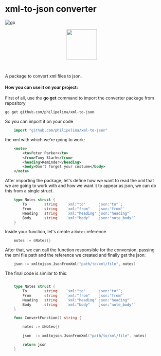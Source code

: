 # xml-to-json converter

![go](https://img.shields.io/static/v1?label=Golang&labelColor=07a0f8&message=1.19.5&color=000000&logo=go&logoColor=ffffff&style=flat-square)
<p align="center">
<img src="https://storage.googleapis.com/gopherizeme.appspot.com/gophers/4c14a00f0a14e373b7f4d0639a02477403fb9df8.png" height=100>
</p>

<br>

A package to convert xml files to json. 

#### How you can use it on your project:

First of all, use the  **go get** command to import the converter package from repository



```bash
go get github.com/philipelima/xml-to-json
```

So you can import it on your code

```go
    import "github.com/philipelima/xml-to-json"
```
the xml with which we're going to work:

```xml
    <note>
        <to>Peter Parker</to>
        <from>Tony Stark</from>
        <heading>Reminder</heading>
        <body>Don't forget your costume</body>
    </note>
```

After importing the package, let's define how we want to read the xml that we are going to work with and how we want it to appear as json, we can do this from a single struct.

```go
    type Notes struct {
	    To        string    `xml:"to"      json:"to"`; 
	    From      string    `xml:"from"    json:"from"`
	    Heading   string    `xml:"heading" json:"heading"`
	    Body      string    `xml:"body"    json:"note_body"`
    }
```

Inside your function, let's create a <code>Notes</code> reference

```go
    notes := &Notes{}
```

After that, we can call the function responsible for the conversion, passing the xml file path and the reference we created and finally get the json:

```go
    json := xmltojson.JsonFromXml("path/to/xml/file", notes)
```

The final code is similar to this:

```go

    type Notes struct {
	    To        string    `xml:"to"      json:"to"`; 
	    From      string    `xml:"from"    json:"from"`
	    Heading   string    `xml:"heading" json:"heading"`
	    Body      string    `xml:"body"    json:"note_body"`
    }

    func ConvertFunction() string {

        notes := &Notes{}
        
        json  := xmltojson.JsonFromXml("path/to/xml/file", notes)

        return json
    }
```
